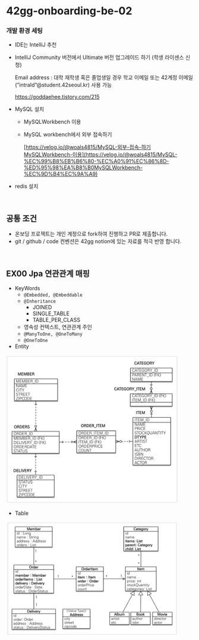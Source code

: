 # 42gg-onboarding-be-02

### 개발 환경 세팅

- IDE는 IntelliJ 추천
- IntelliJ Community 버전에서 Ultimate 버전 업그레이드 하기 (학생 라이센스 신청)
    
     Email address : 대학 재학생 혹은 졸업생일 경우 학교 이메일 또는 42계정 이메일(”intraId”@student.42seoul.kr) 사용 가능
    
    https://goddaehee.tistory.com/215
    
- MySQL 설치
    - MySQLWorkbench 이용
    - MySQL workbench에서 외부 접속하기
        
        [https://velog.io/@woals4815/MySQL-외부-접속-하기MySQLWorkbench-이용](https://velog.io/@woals4815/MySQL-%EC%99%B8%EB%B6%80-%EC%A0%91%EC%86%8D-%ED%95%98%EA%B8%B0MySQLWorkbench-%EC%9D%B4%EC%9A%A9)
        
- redis 설치

</br>

## 공통 조건
- 온보딩 프로젝트는 개인 계정으로 fork하여 진행하고 PR로 제출합니다.
- git / github / code 컨벤션은 42gg notion에 있는 자료를 적극 반영 합니다.  
</br>

## EX00 Jpa 연관관계 매핑

- KeyWords
    - `@Embedded, @Embeddable`
    - `@Inheritance`
        - JOINED
        - SINGLE_TABLE
        - TABLE_PER_CLASS
    - 영속성 컨텍스트, 연관관계 주인
    - `@ManyToOne, @OneToMany`
    - `@OneToOne`
- Entity
<img width = "461" src = "./assets/jpa-entity.png">
</br>

- Table
<img width = "461" src = "./assets/jpa-table.png">